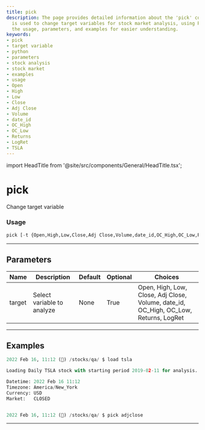 ```yaml
---
title: pick
description: The page provides detailed information about the 'pick' command which
  is used to change target variables for stock market analysis, using Python. It lists
  the usage, parameters, and examples for easier understanding.
keywords:
- pick
- target variable
- python
- parameters
- stock analysis
- stock market
- examples
- usage
- Open
- High
- Low
- Close
- Adj Close
- Volume
- date_id
- OC_High
- OC_Low
- Returns
- LogRet
- TSLA
---
```


import HeadTitle from '@site/src/components/General/HeadTitle.tsx';

<HeadTitle title="pick - Qa - Crypto - Reference | OpenBB Terminal Docs" />

# pick

Change target variable

### Usage

```python
pick [-t {Open,High,Low,Close,Adj Close,Volume,date_id,OC_High,OC_Low,Returns,LogRet}]
```

---

## Parameters

| Name | Description | Default | Optional | Choices |
| ---- | ----------- | ------- | -------- | ------- |
| target | Select variable to analyze | None | True | Open, High, Low, Close, Adj Close, Volume, date_id, OC_High, OC_Low, Returns, LogRet |


---

## Examples

```python
2022 Feb 16, 11:12 (🦋) /stocks/qa/ $ load tsla

Loading Daily TSLA stock with starting period 2019-02-11 for analysis.

Datetime: 2022 Feb 16 11:12
Timezone: America/New_York
Currency: USD
Market:   CLOSED


2022 Feb 16, 11:12 (🦋) /stocks/qa/ $ pick adjclose
```
---
